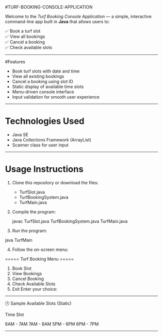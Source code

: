 #TURF-BOOKING-CONSOLE-APPLICATION

Welcome to the *Turf Booking Console Application* — a simple, interactive command-line app built in **Java** that allows users to:

✅ Book a turf slot  
✅ View all bookings  
✅ Cancel a booking  
✅ Check available slots  

---

#Features

- Book turf slots with date and time  
- View all existing bookings  
- Cancel a booking using slot ID  
- Static display of available time slots  
- Menu-driven console interface  
- Input validation for smooth user experience  

---

# Technologies Used

- Java SE  
- Java Collections Framework (ArrayList)  
- Scanner class for user input  

---

# Usage Instructions

1. Clone this repository or download the files:  
   - TurfSlot.java
   - TurfBookingSystem.java  
   - TurfMain.java

2. Compile the program:
   
   javac TurfSlot.java TurfBookingSystem.java TurfMain.java

3. Run the program:

java TurfMain


4. Follow the on-screen menu:

===== Turf Booking Menu =====
1. Book Slot
2. View Bookings
3. Cancel Booking
4. Check Available Slots
5. Exit
Enter your choice:


---

🕒 Sample Available Slots (Static)

Time Slot

6AM - 7AM
7AM - 8AM
5PM - 6PM
6PM - 7PM

---
